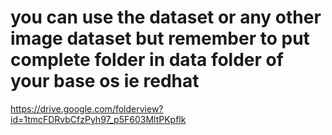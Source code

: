# you can use the dataset or any other image dataset but remember to put complete folder in data folder of your base os ie redhat



https://drive.google.com/folderview?id=1tmcFDRvbCfzPyh97_p5F603MltPKpflk
